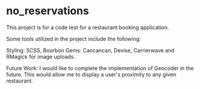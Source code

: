 # no_reservations

This project is for a code test for a restaurant booking application.


Some tools utilized in the project include the following:

  Styling: SCSS, Bourbon
  Gems: Cancancan, Devise, Carrierwave and RMagick for image uploads.



Future Work: I would like to complete the implementation of Geocoder in the future. This would allow me to display a user's proximity to any given restaurant.
